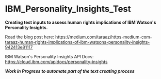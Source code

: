 # IBM_Personality_Insights_Test
**Creating test inputs to assess human rights implications of IBM Watson's Personality Insights.** 

Read the blog post here: https://medium.com/taraaz/https-medium-com-taraaz-human-rights-implications-of-ibm-watsons-personality-insights-942413e81117

IBM Watson's Personality Insights API Docs: https://cloud.ibm.com/apidocs/personality-insights


***Work in Progress to automate part of the text creating process***

